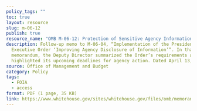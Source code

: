 ```yaml
---
policy_tags: ""
toc: true
layout: resource
slug: m-06-12
publish: true
resource_name: "OMB M-06-12: Protection of Sensitive Agency Information"
description: Follow-up memo to M-06-04, “Implementation of the President’s
  Executive Order ‘Improving Agency Disclosure of Information’”. In that
  memorandum, the Deputy Director summarized the Order’s requirements and
  highlighted its upcoming deadlines for agency action. Dated April 13, 2006.
source: Office of Management and Budget
category: Policy
tags:
  - FOIA
  - access
format: PDF (1 page, 35 KB)
link: https://www.whitehouse.gov/sites/whitehouse.gov/files/omb/memoranda/2006/m06-12.pdf
---
```

